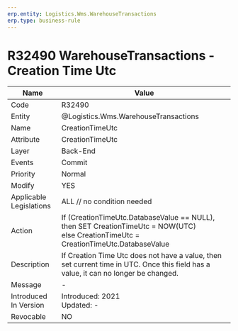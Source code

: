 ```yaml
---
erp.entity: Logistics.Wms.WarehouseTransactions
erp.type: business-rule
---
```

# R32490 WarehouseTransactions - Creation Time Utc

| Name | Value |
| ---- | ----- |
| Code | R32490 |
| Entity | @Logistics.Wms.WarehouseTransactions |
| Name | CreationTimeUtc |
| Attribute | CreationTimeUtc |
| Layer | Back-End                                        |
| Events | Commit |
| Priority | Normal |
| Modify | YES |
| Applicable Legislations | ALL // no condition needed |
| Action | If (CreationTimeUtc.DatabaseValue == NULL), then SET CreationTimeUtc = NOW(UTC) <br> else CreationTimeUtc = CreationTimeUtc.DatabaseValue |
| Description | If Creation Time Utc does not have a value, then set current time in UTC. Once this field has a value, it can no longer be changed.|
| Message |-|
| Introduced In Version | Introduced: 2021<br>Updated: - |
| Revocable | NO                                                           |
